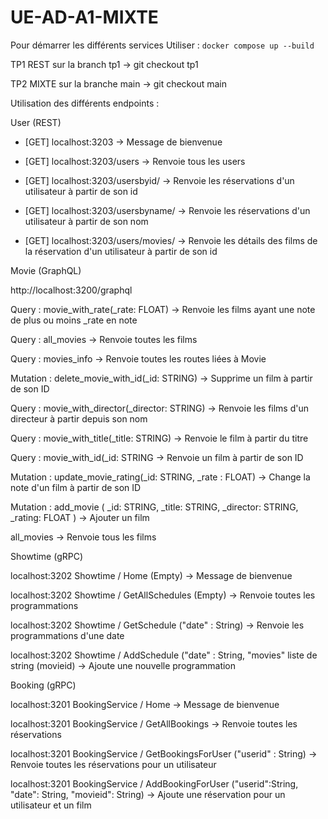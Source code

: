 # UE-AD-A1-MIXTE

Pour démarrer les différents services 
Utiliser : ```docker compose up --build``` 

TP1 REST sur la branch 
tp1 -> git checkout tp1


TP2 MIXTE sur la branche 
main -> git checkout main


Utilisation des différents endpoints : 


User (REST) 

- [GET] localhost:3203 -> Message de bienvenue
  
- [GET] localhost:3203/users -> Renvoie tous les users
  
- [GET] localhost:3203/usersbyid/<userid> -> Renvoie les réservations d'un utilisateur à partir de son id
  
- [GET] localhost:3203/usersbyname/<username> ->  Renvoie les réservations d'un utilisateur à partir de son nom
  
- [GET] localhost:3203/users/movies/<userid> -> Renvoie les détails des films de la réservation d'un utilisateur à partir de son id


Movie (GraphQL)

http://localhost:3200/graphql 

Query : 
movie_with_rate(_rate: FLOAT) -> Renvoie les films ayant une note de plus ou moins _rate en note

Query : 
all_movies -> Renvoie toutes les films

Query : 
movies_info -> Renvoie toutes les routes liées à Movie

Mutation : 
delete_movie_with_id(_id: STRING) -> Supprime un film à partir de son ID

Query : 
movie_with_director(_director: STRING) -> Renvoie les films d'un directeur à partir depuis son nom

Query : 
movie_with_title(_title: STRING) -> Renvoie le film à partir du titre

Query : 
movie_with_id(_id: STRING -> Renvoie un film à partir de son ID

Mutation : 
update_movie_rating(_id: STRING,  _rate : FLOAT) -> Change la note d'un film à partir de son ID

Mutation : 
add_movie (
        _id: STRING,
        _title: STRING,
        _director: STRING,
        _rating: FLOAT ) -> Ajouter un film

all_movies -> Renvoie tous les films

Showtime (gRPC)

localhost:3202 Showtime / Home (Empty) -> Message de bienvenue

localhost:3202 Showtime / GetAllSchedules (Empty) -> Renvoie toutes les programmations

localhost:3202 Showtime / GetSchedule ("date" : String) -> Renvoie les programmations d'une date

localhost:3202 Showtime / AddSchedule ("date" : String, "movies" liste de string (movieid) -> Ajoute une nouvelle programmation

Booking (gRPC)

localhost:3201 BookingService / Home -> Message de bienvenue

localhost:3201 BookingService / GetAllBookings -> Renvoie toutes les réservations

localhost:3201 BookingService / GetBookingsForUser ("userid" : String) -> Renvoie toutes les réservations pour un utilisateur

localhost:3201 BookingService / AddBookingForUser ("userid":String, "date": String, "movieid": String) -> Ajoute une réservation pour un utilisateur et un film
